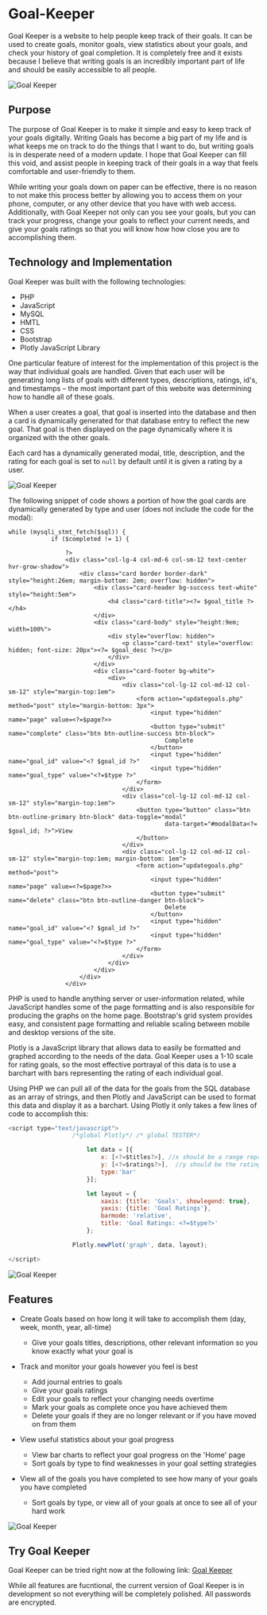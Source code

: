 # Goal-Keeper

Goal Keeper is a website to help people keep track of their goals. It can be used to create goals, monitor goals, view statistics about your goals, and check your history of goal completion. It is completely free and it exists because I believe that writing goals is an incredibly important part of life and should be easily accessible to all people.


![Goal Keeper](/gk-images/home.png)


## Purpose

The purpose of Goal Keeper is to make it simple and easy to keep track of your goals digitally. Writing Goals has become a big part of my life and is what keeps me on track to do the things that I want to do, but writing goals is in desperate need of a modern update. I hope that Goal Keeper can fill this void, and assist people in keeping track of their goals in a way that feels comfortable and user-friendly to them. 

While writing your goals down on paper can be effective, there is no reason to not make this process better by allowing you to access them on your phone, computer, or any other device that you have with web access. Additionally, with Goal Keeper not only can you see your goals, but you can track your progress, change your goals to reflect your current needs, and give your goals ratings so that you will know how how close you are to accomplishing them.

## Technology and Implementation

Goal Keeper was built with the following technologies:

* PHP
* JavaScript
* MySQL
* HMTL
* CSS
* Bootstrap
* Plotly JavaScript Library

One particular feature of interest for the implementation of this project is the way that individual goals are handled. Given that each user will be generating long lists of goals with different types, descriptions, ratings, id's, and timestamps – the most important part of this website was determining how to handle all of these goals. 

When a user creates a goal, that goal is inserted into the database and then a card is dynamically generated for that database entry to reflect the new goal. That goal is then displayed on the page dynamically where it is organized with the other goals.

Each card has a dynamically generated modal, title, description, and the rating for each goal is set to `null` by default until it is given a rating by a user.


![Goal Keeper](/gk-images/example.png)


The following snippet of code shows a portion of how the goal cards are dynamically generated by type and user (does not include the code for the modal):


```PHP, HTML
while (mysqli_stmt_fetch($sql)) {
            if ($completed != 1) {

                ?>
                <div class="col-lg-4 col-md-6 col-sm-12 text-center hvr-grow-shadow">
                    <div class="card border border-dark" style="height:26em; margin-bottom: 2em; overflow: hidden">
                        <div class="card-header bg-success text-white" style="height:5em">
                            <h4 class="card-title"><?= $goal_title ?></h4>
                        </div>
                        <div class="card-body" style="height:9em; width=100%">
                            <div style="overflow: hidden">
                                <p class="card-text" style="overflow: hidden; font-size: 20px"><?= $goal_desc ?></p>
                            </div>
                        </div>
                        <div class="card-footer bg-white">
                            <div>
                                <div class="col-lg-12 col-md-12 col-sm-12" style="margin-top:1em">
                                    <form action="updategoals.php" method="post" style="margin-bottom: 3px">
                                        <input type="hidden" name="page" value=<?=$page?>>
                                        <button type="submit" name="complete" class="btn btn-outline-success btn-block">
                                            Complete
                                        </button>
                                        <input type="hidden" name="goal_id" value="<? $goal_id ?>"
                                        <input type="hidden" name="goal_type" value="<?=$type ?>"
                                    </form>
                                </div>
                                <div class="col-lg-12 col-md-12 col-sm-12" style="margin-top:1em">
                                    <button type="button" class="btn btn-outline-primary btn-block" data-toggle="modal"
                                            data-target="#modalData<?= $goal_id; ?>">View
                                    </button>
                                </div>
                                <div class="col-lg-12 col-md-12 col-sm-12" style="margin-top:1em; margin-bottom: 1em">
                                    <form action="updategoals.php" method="post">
                                        <input type="hidden" name="page" value=<?=$page?>>
                                        <button type="submit" name="delete" class="btn btn-outline-danger btn-block">
                                            Delete
                                        </button>
                                        <input type="hidden" name="goal_id" value="<? $goal_id ?>"
                                        <input type="hidden" name="goal_type" value="<?=$type ?>"
                                    </form>
                                </div>
                            </div>
                        </div>
                    </div>
                </div>
```

PHP is used to handle anything server or user-information related, while JavaScript handles some of the page formatting and is also responsible for producing the graphs on the home page. Bootstrap's grid system provides easy, and consistent page formatting and reliable scaling between mobile and desktop versions of the site.

Plotly is a JavaScript library that allows data to easily be formatted and graphed according to the needs of the data. Goal Keeper uses a 1-10 scale for rating goals, so the most effective portrayal of this data is to use a barchart with bars representing the rating of each individual goal. 

Using PHP we can pull all of the data for the goals from the SQL database as an array of strings, and then Plotly and JavaScript can be used to format this data and display it as a barchart. Using Plotly it only takes a few lines of code to accomplish this:


```JavaScript
<script type="text/javascript">
                  /*global Plotly*/ /* global TESTER*/

                      let data = [{
                          x: [<?=$titles?>], //x should be a range representing the number of goals being retrieved
                          y: [<?=$ratings?>],  //y should be the ratings of the goals themselves
                          type:'bar'
                      }];

                      let layout = {
                          xaxis: {title: 'Goals', showlegend: true},
                          yaxis: {title: 'Goal Ratings'},
                          barmode: 'relative',
                          title: 'Goal Ratings: <?=$type?>'
                      };

                  Plotly.newPlot('graph', data, layout);

</script>
```
![Goal Keeper](/gk-images/stats.png)

## Features

* Create Goals based on how long it will take to accomplish them (day, week, month, year, all-time)
  * Give your goals titles, descriptions, other relevant information so you know exactly what your goal is
  

* Track and monitor your goals however you feel is best
  * Add journal entries to goals
  * Give your goals ratings
  * Edit your goals to reflect your changing needs overtime
  * Mark your goals as complete once you have achieved them
  * Delete your goals if they are no longer relevant or if you have moved on from them
  

* View useful statistics about your goal progress
  * View bar charts to reflect your goal progress on the 'Home' page
  * Sort goals by type to find weaknesses in your goal setting strategies
  

* View all of the goals you have completed to see how many of your goals you have completed
  * Sort goals by type, or view all of your goals at once to see all of your hard work

![Goal Keeper](/gk-images/completed.png)

## Try Goal Keeper

Goal Keeper can be tried right now at the following link: [Goal Keeper](http://robbymoseley.com/gk/signin.php)

While all features are fucntional, the current version of Goal Keeper is in development so not everything will be completely polished. All passwords are encrypted.

